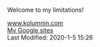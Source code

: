 Welcome to my limitations!

<div class="w3-header w3-row w3-wide">
<a href="http://www.kolumnin.com">www.kolumnin.com</a>

</div>
<div>
<a href="https://sites.google.com/site/">
My Google sites</a>
</div>



  

  
   
    
   
  
  
 
    
  
   






 


 




<div class="w3-row w3-Indigo w3-wide"><!--2019-12-14-14:34IST-->Last Modified: 2020-1-5 15:26
</div> 





